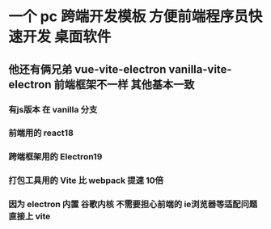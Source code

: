 # 一个 pc 跨端开发模板 方便前端程序员快速开发 桌面软件
## 他还有俩兄弟 vue-vite-electron vanilla-vite-electron 前端框架不一样 其他基本一致
### 有js版本 在 vanilla 分支
### 前端用的 react18
### 跨端框架用的 Electron19
### 打包工具用的 Vite 比 webpack 提速 10倍
### 因为 electron 内置 谷歌内核  不需要担心前端的 ie浏览器等适配问题 直接上 vite
